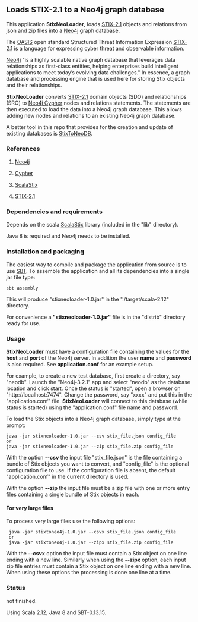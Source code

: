 ## Loads STIX-2.1 to a Neo4j graph database

This application **StixNeoLoader**, loads [STIX-2.1](https://docs.google.com/document/d/1yvqWaPPnPW-2NiVCLqzRszcx91ffMowfT5MmE9Nsy_w/edit#) 
objects and relations from json and zip files into a [Neo4j](https://neo4j.com/) graph database. 

The [OASIS](https://www.oasis-open.org/) open standard Structured Threat Information Expression [STIX-2.1](https://docs.google.com/document/d/1yvqWaPPnPW-2NiVCLqzRszcx91ffMowfT5MmE9Nsy_w/edit#) 
is a language for expressing cyber threat and observable information.

[Neo4j](https://neo4j.com/) "is a highly scalable native graph database that leverages data 
relationships as first-class entities, helping enterprises build intelligent applications 
to meet today’s evolving data challenges."
In essence, a graph database and processing engine that is used here for storing Stix objects 
and their relationships.
 
**StixNeoLoader** converts [STIX-2.1](https://docs.google.com/document/d/1yvqWaPPnPW-2NiVCLqzRszcx91ffMowfT5MmE9Nsy_w/edit#) 
domain objects (SDO) and relationships (SRO) to [Neo4j Cypher](https://neo4j.com/developer/cypher-query-language/) 
nodes and relations statements. The statements are then executed to load the data into a Neo4j graph database. 
This allows adding new nodes and relations to an existing Neo4j graph database.
              
A better tool in this repo that provides for the creation and update of existing databases is [StixToNeoDB](https://github.com/workingDog/StixToNeoDB).
         
### References
 
1) [Neo4j](https://neo4j.com/)

2) [Cypher](https://neo4j.com/developer/cypher-query-language/) 

3) [ScalaStix](https://github.com/workingDog/scalastix)

4) [STIX-2.1](https://docs.google.com/document/d/1yvqWaPPnPW-2NiVCLqzRszcx91ffMowfT5MmE9Nsy_w/edit)

### Dependencies and requirements

Depends on the scala [ScalaStix](https://github.com/workingDog/scalastix) library
(included in the "lib" directory).

Java 8 is required and Neo4j needs to be installed.

### Installation and packaging

The easiest way to compile and package the application from source is to use [SBT](http://www.scala-sbt.org/).
To assemble the application and all its dependencies into a single jar file type:

    sbt assembly

This will produce "stixneoloader-1.0.jar" in the "./target/scala-2.12" directory.

For convenience a **"stixneoloader-1.0.jar"** file is in the "distrib" directory ready for use.

### Usage

**StixNeoLoader** must have a configuration file containing the values for the **host** and **port** of 
the Neo4j server. In addition the user **name** and **password** is also required. See **application.conf** 
for an example setup.

For example, to create a new test database, first create a directory, say "neodb". Launch the "Neo4j-3.2.1" app and 
select "neodb" as the database location and click start. Once the status is "started", open a browser 
on "http://localhost:7474". Change the password, say "xxxx" and put this in the "application.conf" file. 
**StixNeoLoader** will connect to this database (while status is started) using the "application.conf" file 
name and password.

To load the Stix objects into a Neo4j graph database, simply type at the prompt:
 
    java -jar stixneoloader-1.0.jar --csv stix_file.json config_file
    or
    java -jar stixneoloader-1.0.jar --zip stix_file.zip config_file
 
With the option **--csv** the input file "stix_file.json" is the file containing a 
bundle of Stix objects you want to convert, and "config_file" is the optional configuration file to use. 
If the configuration file is absent, the default "application.conf" in the current directory is used.
 
With the option **--zip** the input file must be a zip file with one or more entry files containing a single bundle of Stix objects 
in each.
 
 #### For very large files
 
 To process very large files use the following options:
 
     java -jar stixtoneo4j-1.0.jar --csvx stix_file.json config_file
     or
     java -jar stixtoneo4j-1.0.jar --zipx stix_file.zip config_file
 
 With the **--csvx** option the input file must contain a Stix object on one line 
 ending with a new line. Similarly when using the **--zipx** option, each input zip file entries must 
 contain a Stix object on one line ending with a new line. When using these options 
 the processing is done one line at a time.
 
### Status

not finished.

Using Scala 2.12, Java 8 and SBT-0.13.15.


